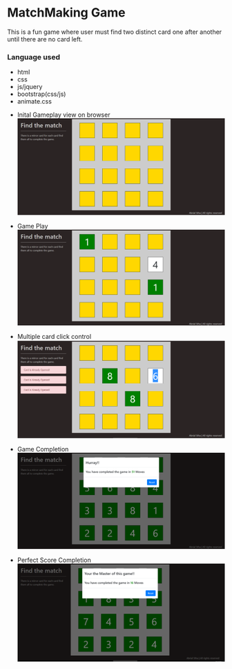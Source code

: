 # MatchMaking Game  
This is a fun game where user must find two distinct card one after another until there are no card left.  
### Language used  
* html  
* css  
* js/jquery 
* bootstrap(css/js)
* animate.css  

- Inital Gameplay view on browser  
![alt text](/img/initial_gameplay.png "Initial gameplay")  

- Game Play  
![alt text](/img/gameplay.png "Game started")  

- Multiple card click control  
![alt text](/img/multiple_click.png "Click control")  

- Game Completion  
![alt text](/img/game_completion.png "Game completion")  

- Perfect Score Completion  
![alt text](/img/perfect_gameplay.png "Perfect gameplay")
